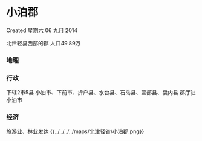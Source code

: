 <!-- Content-Type: text/x-zim-wiki
Wiki-Format: zim 0.4
Creation-Date: 2014-09-06T17:21:55+08:00 -->

# 小泊郡
Created 星期六 06 九月 2014

北津轻县西部的郡
人口49.89万

### 地理

### 行政
下辖2市5县
小泊市、下前市、折户县、水台县、石岛县、萱部县、袰内县
郡厅驻小泊市

### 经济
旅游业、林业发达
{{../../../../maps/北津轻省/小泊郡.png}}
